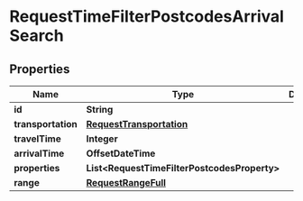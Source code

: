 

# RequestTimeFilterPostcodesArrivalSearch


## Properties

Name | Type | Description | Notes
------------ | ------------- | ------------- | -------------
**id** | **String** |  | 
**transportation** | [**RequestTransportation**](RequestTransportation.md) |  | 
**travelTime** | **Integer** |  | 
**arrivalTime** | **OffsetDateTime** |  | 
**properties** | **List&lt;RequestTimeFilterPostcodesProperty&gt;** |  | 
**range** | [**RequestRangeFull**](RequestRangeFull.md) |  |  [optional]



